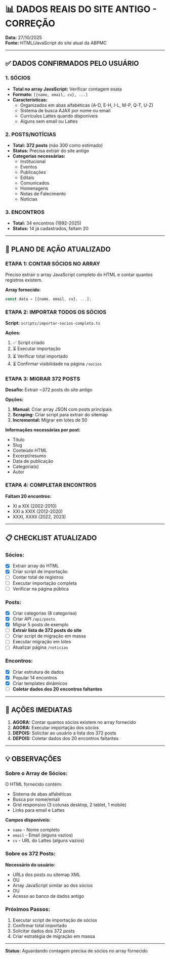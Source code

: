 # 📊 DADOS REAIS DO SITE ANTIGO - CORREÇÃO

**Data:** 27/10/2025  
**Fonte:** HTML/JavaScript do site atual da ABPMC

---

## ✅ DADOS CONFIRMADOS PELO USUÁRIO

### **1. SÓCIOS**
- **Total no array JavaScript:** Verificar contagem exata
- **Formato:** `[{name, email, cv}, ...]`
- **Características:**
  - Organizados em abas alfabéticas (A-D, E-H, I-L, M-P, Q-T, U-Z)
  - Sistema de busca AJAX por nome ou email
  - Currículos Lattes quando disponíveis
  - Alguns sem email ou Lattes

### **2. POSTS/NOTÍCIAS**
- **Total:** **372 posts** (não 300 como estimado)
- **Status:** Precisa extrair do site antigo
- **Categorias necessárias:**
  - Institucional
  - Eventos
  - Publicações
  - Editais
  - Comunicados
  - Homenagens
  - Notas de Falecimento
  - Notícias

### **3. ENCONTROS**
- **Total:** 34 encontros (1992-2025)
- **Status:** 14 já cadastrados, faltam 20

---

## 🎯 PLANO DE AÇÃO ATUALIZADO

### **ETAPA 1: CONTAR SÓCIOS NO ARRAY**

Preciso extrair o array JavaScript completo do HTML e contar quantos registros existem.

**Array fornecido:**
```javascript
const data = [{name, email, cv}, ...];
```

### **ETAPA 2: IMPORTAR TODOS OS SÓCIOS**

**Script:** `scripts/importar-socios-completo.ts`

**Ações:**
1. ✅ Script criado
2. ⏳ Executar importação
3. ⏳ Verificar total importado
4. ⏳ Confirmar visibilidade na página `/socios`

### **ETAPA 3: MIGRAR 372 POSTS**

**Desafio:** Extrair ~372 posts do site antigo

**Opções:**
1. **Manual:** Criar array JSON com posts principais
2. **Scraping:** Criar script para extrair do sitemap
3. **Incremental:** Migrar em lotes de 50

**Informações necessárias por post:**
- Título
- Slug
- Conteúdo HTML
- Excerpt/resumo
- Data de publicação
- Categoria(s)
- Autor

### **ETAPA 4: COMPLETAR ENCONTROS**

**Faltam 20 encontros:**
- XI a XIX (2002-2010)
- XXI a XXIX (2012-2020)
- XXXI, XXXII (2022, 2023)

---

## 📋 CHECKLIST ATUALIZADO

### **Sócios:**
- [x] Extrair array do HTML
- [x] Criar script de importação
- [ ] Contar total de registros
- [ ] Executar importação completa
- [ ] Verificar na página pública

### **Posts:**
- [x] Criar categorias (8 categorias)
- [x] Criar API `/api/posts`
- [x] Migrar 5 posts de exemplo
- [ ] **Extrair lista de 372 posts do site**
- [ ] Criar script de migração em massa
- [ ] Executar migração em lotes
- [ ] Atualizar página `/noticias`

### **Encontros:**
- [x] Criar estrutura de dados
- [x] Popular 14 encontros
- [x] Criar templates dinâmicos
- [ ] **Coletar dados dos 20 encontros faltantes**

---

## 🚨 AÇÕES IMEDIATAS

1. **AGORA:** Contar quantos sócios existem no array fornecido
2. **AGORA:** Executar importação dos sócios
3. **DEPOIS:** Solicitar ao usuário a lista dos 372 posts
4. **DEPOIS:** Coletar dados dos 20 encontros faltantes

---

## 💡 OBSERVAÇÕES

### **Sobre o Array de Sócios:**

O HTML fornecido contém:
- Sistema de abas alfabéticas
- Busca por nome/email
- Grid responsivo (3 colunas desktop, 2 tablet, 1 mobile)
- Links para email e Lattes

**Campos disponíveis:**
- `name` - Nome completo
- `email` - Email (alguns vazios)
- `cv` - URL do Lattes (alguns vazios)

### **Sobre os 372 Posts:**

**Necessário do usuário:**
- URLs dos posts ou sitemap XML
- OU
- Array JavaScript similar ao dos sócios
- OU
- Acesso ao banco de dados antigo

### **Próximos Passos:**

1. Executar script de importação de sócios
2. Confirmar total importado
3. Solicitar dados dos 372 posts
4. Criar estratégia de migração em massa

---

**Status:** Aguardando contagem precisa de sócios no array fornecido
